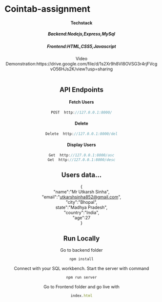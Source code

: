 # Cointab-assignment
<div align="center">

<h4>Techstack</h4>
<h5>Backend:Nodejs,Express,MySql</h5>
<h5>Frontend:HTML,CSS5,Javascript</h5>
Video Demonstration:https://drive.google.com/file/d/1s2Xr9h8VI8OVSG3r4rjFVcgvO56HJs2K/view?usp=sharing <br> <br>

## API Endpoints
   #### Fetch Users
```javascript
POST  http://127.0.0.1:8000/
```

   #### Delete
```javascript
Delete  http://127.0.0.1:8000/del
```
   #### Display Users
```javascript
Get  http://127.0.0.1:8000/asc
Get  http://127.0.0.1:8000/desc

```

## Users data...

{<br>
"name":"Mr Utkarsh Sinha",<br>
"email":"utkarshsinha852@gmail.com",<br>
"city":"Bhopal",<br>
state":"Madhya Pradesh",<br>
"country":"India",<br>
"age":27<br>
}

## Run Locally
 Go to backend folder
   ```javascript
   npm install

   ```
 Connect with your SQL workbench.
 Start the server with command
 ```javascript
npm run server
   ```
 Go to Frontend folder and go live with
 ```javascript
 index.html
   ``` 



  
</div>
